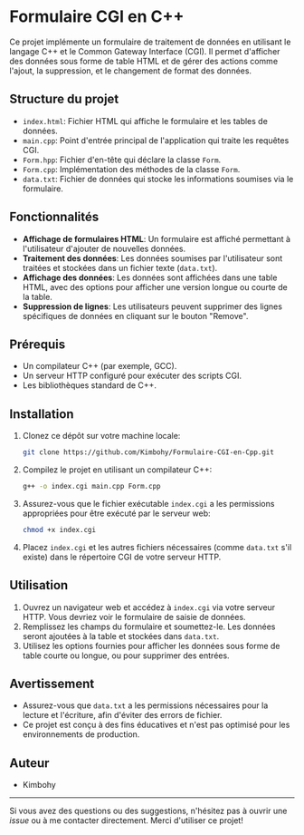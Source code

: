 # Formulaire CGI en C++

Ce projet implémente un formulaire de traitement de données en utilisant le langage C++ et le Common Gateway Interface (CGI). Il permet d'afficher des données sous forme de table HTML et de gérer des actions comme l'ajout, la suppression, et le changement de format des données.

## Structure du projet

- `index.html`: Fichier HTML qui affiche le formulaire et les tables de données.
- `main.cpp`: Point d'entrée principal de l'application qui traite les requêtes CGI.
- `Form.hpp`: Fichier d'en-tête qui déclare la classe `Form`.
- `Form.cpp`: Implémentation des méthodes de la classe `Form`.
- `data.txt`: Fichier de données qui stocke les informations soumises via le formulaire.

## Fonctionnalités

- **Affichage de formulaires HTML**: Un formulaire est affiché permettant à l'utilisateur d'ajouter de nouvelles données.
- **Traitement des données**: Les données soumises par l'utilisateur sont traitées et stockées dans un fichier texte (`data.txt`).
- **Affichage des données**: Les données sont affichées dans une table HTML, avec des options pour afficher une version longue ou courte de la table.
- **Suppression de lignes**: Les utilisateurs peuvent supprimer des lignes spécifiques de données en cliquant sur le bouton "Remove".

## Prérequis

- Un compilateur C++ (par exemple, GCC).
- Un serveur HTTP configuré pour exécuter des scripts CGI.
- Les bibliothèques standard de C++.

## Installation

1. Clonez ce dépôt sur votre machine locale:

   ```bash
   git clone https://github.com/Kimbohy/Formulaire-CGI-en-Cpp.git
   ```

2. Compilez le projet en utilisant un compilateur C++:

   ```bash
   g++ -o index.cgi main.cpp Form.cpp
   ```

3. Assurez-vous que le fichier exécutable `index.cgi` a les permissions appropriées pour être exécuté par le serveur web:

   ```bash
   chmod +x index.cgi
   ```

4. Placez `index.cgi` et les autres fichiers nécessaires (comme `data.txt` s'il existe) dans le répertoire CGI de votre serveur HTTP.

## Utilisation

1. Ouvrez un navigateur web et accédez à `index.cgi` via votre serveur HTTP. Vous devriez voir le formulaire de saisie de données.
2. Remplissez les champs du formulaire et soumettez-le. Les données seront ajoutées à la table et stockées dans `data.txt`.
3. Utilisez les options fournies pour afficher les données sous forme de table courte ou longue, ou pour supprimer des entrées.

## Avertissement

- Assurez-vous que `data.txt` a les permissions nécessaires pour la lecture et l'écriture, afin d'éviter des errors de fichier.
- Ce projet est conçu à des fins éducatives et n'est pas optimisé pour les environnements de production.

## Auteur

- Kimbohy

---

Si vous avez des questions ou des suggestions, n'hésitez pas à ouvrir une _issue_ ou à me contacter directement. Merci d'utiliser ce projet!
